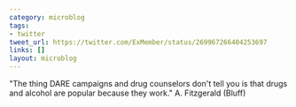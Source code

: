 ```yaml
---
category: microblog
tags:
- twitter
tweet_url: https://twitter.com/ExMember/status/269967266404253697
links: []
layout: microblog
---
```

"The thing DARE campaigns and drug counselors don't tell you is that drugs and alcohol are popular because they work." A. Fitzgerald (Bluff)
